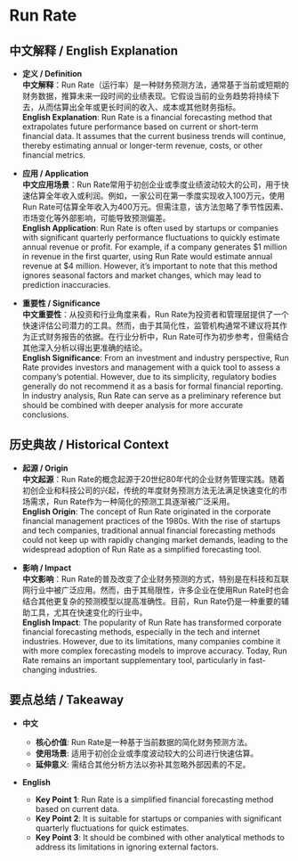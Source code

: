 # Run Rate

## 中文解释 / English Explanation

* **定义 / Definition**  
  **中文解释**：Run Rate（运行率）是一种财务预测方法，通常基于当前或短期的财务数据，推算未来一段时间的业绩表现。它假设当前的业务趋势将持续下去，从而估算出全年或更长时间的收入、成本或其他财务指标。  
  **English Explanation**: Run Rate is a financial forecasting method that extrapolates future performance based on current or short-term financial data. It assumes that the current business trends will continue, thereby estimating annual or longer-term revenue, costs, or other financial metrics.

* **应用 / Application**  
  **中文应用场景**：Run Rate常用于初创企业或季度业绩波动较大的公司，用于快速估算全年收入或利润。例如，一家公司在第一季度实现收入100万元，使用Run Rate可估算全年收入为400万元。但需注意，该方法忽略了季节性因素、市场变化等外部影响，可能导致预测偏差。  
  **English Application**: Run Rate is often used by startups or companies with significant quarterly performance fluctuations to quickly estimate annual revenue or profit. For example, if a company generates $1 million in revenue in the first quarter, using Run Rate would estimate annual revenue at $4 million. However, it’s important to note that this method ignores seasonal factors and market changes, which may lead to prediction inaccuracies.

* **重要性 / Significance**  
  **中文重要性**：从投资和行业角度来看，Run Rate为投资者和管理层提供了一个快速评估公司潜力的工具。然而，由于其简化性，监管机构通常不建议将其作为正式财务报告的依据。在行业分析中，Run Rate可作为初步参考，但需结合其他深入分析以得出更准确的结论。  
  **English Significance**: From an investment and industry perspective, Run Rate provides investors and management with a quick tool to assess a company’s potential. However, due to its simplicity, regulatory bodies generally do not recommend it as a basis for formal financial reporting. In industry analysis, Run Rate can serve as a preliminary reference but should be combined with deeper analysis for more accurate conclusions.

## 历史典故 / Historical Context

* **起源 / Origin**  
  **中文起源**：Run Rate的概念起源于20世纪80年代的企业财务管理实践。随着初创企业和科技公司的兴起，传统的年度财务预测方法无法满足快速变化的市场需求，Run Rate作为一种简化的预测工具逐渐被广泛采用。  
  **English Origin**: The concept of Run Rate originated in the corporate financial management practices of the 1980s. With the rise of startups and tech companies, traditional annual financial forecasting methods could not keep up with rapidly changing market demands, leading to the widespread adoption of Run Rate as a simplified forecasting tool.

* **影响 / Impact**  
  **中文影响**：Run Rate的普及改变了企业财务预测的方式，特别是在科技和互联网行业中被广泛应用。然而，由于其局限性，许多企业在使用Run Rate时也会结合其他更复杂的预测模型以提高准确性。目前，Run Rate仍是一种重要的辅助工具，尤其在快速变化的行业中。  
  **English Impact**: The popularity of Run Rate has transformed corporate financial forecasting methods, especially in the tech and internet industries. However, due to its limitations, many companies combine it with more complex forecasting models to improve accuracy. Today, Run Rate remains an important supplementary tool, particularly in fast-changing industries.

## 要点总结 / Takeaway

* **中文**  
  - **核心价值**: Run Rate是一种基于当前数据的简化财务预测方法。  
  - **使用场景**: 适用于初创企业或季度波动较大的公司进行快速估算。  
  - **延伸意义**: 需结合其他分析方法以弥补其忽略外部因素的不足。

* **English**  
  - **Key Point 1**: Run Rate is a simplified financial forecasting method based on current data.  
  - **Key Point 2**: It is suitable for startups or companies with significant quarterly fluctuations for quick estimates.  
  - **Key Point 3**: It should be combined with other analytical methods to address its limitations in ignoring external factors.